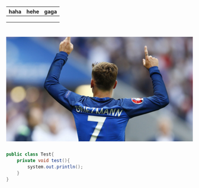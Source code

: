 | haha | hehe | gaga |
| ---- | ---- | :--: |
|      |      |      |
|      |      |      |
|      |      |      |

# <img src="images\genman.jpg" style="zoom:50%;" />



```java
public class Test{
    private void test(){
        system.out.println();
    }
}
```



[^copyright by spring]: 



